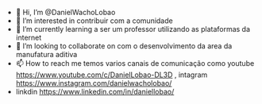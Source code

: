 - 👋 Hi, I’m @DanielWachoLobao
- 👀 I’m interested in  contribuir com a comunidade
- 🌱 I’m currently learning  a ser um professor utilizando as plataformas da internet
- 💞️ I’m looking to collaborate on  com o desenvolvimento da area da manufatura aditiva
- 📫 How to reach me  temos varios canais de comunicação como youtube https://www.youtube.com/c/DanielLobao-DL3D , intagram  https://www.instagram.com/danielwacholobao/
- linkdin  https://www.linkedin.com/in/daniellobao/

<!---
DanielWachoLobao/DanielWachoLobao is a ✨ special ✨ repository because its `README.md` (this file) appears on your GitHub profile.
You can click the Preview link to take a look at your changes.
--->
